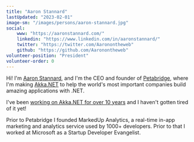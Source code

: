 ```yaml
---
title: "Aaron Stannard"
lastUpdated: "2023-02-01"
image-sm: "/images/persons/aaron-stannard.jpg"
social:
    www: "https://aaronstannard.com/"
    linkedin: "https://www.linkedin.com/in/aaronstannard/"
    twitter: "https://twitter.com/Aaronontheweb"
    github: "https://github.com/Aaronontheweb"
volunteer-position: "President"
volunteer-order: 0
---
```


Hi! I'm [Aaron Stannard](https://aaronstannard.com/), and I'm the CEO and founder of <a href="https://petabridge.com/" title="Petabridge - Production-level training and support for Akka.NET">Petabridge</a>, where I'm making <a href="https://getakka.net/" title="Akka.NET - Distributed Actor Model for C# and F#">Akka.NET</a> to help the world's most important companies build amazing applications with .NET.

I've been [working on Akka.NET for over 10 years](https://petabridge.com/blog/10-years-of-akkadotnet/) and I haven't gotten tired of it yet!

Prior to Petabridge I founded MarkedUp Analytics, a real-time in-app marketing and analytics service used by 1000+ developers. Prior to that I worked at Microsoft as a Startup Developer Evangelist.